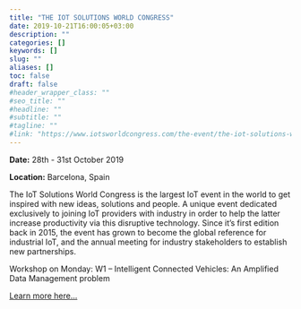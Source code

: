 ```yaml
---
title: "THE IOT SOLUTIONS WORLD CONGRESS"
date: 2019-10-21T16:00:05+03:00
description: ""
categories: []
keywords: []
slug: ""
aliases: []
toc: false
draft: false
#header_wrapper_class: ""
#seo_title: ""
#headline: ""
#subtitle: ""
#tagline: ""
#link: "https://www.iotsworldcongress.com/the-event/the-iot-solutions-world-congress/"
---
```


**Date:** 28th - 31st October 2019

**Location:**  Barcelona, Spain

The IoT Solutions World Congress is the largest IoT event in the world to get inspired with new ideas, solutions and people. A unique event dedicated exclusively to joining IoT providers with industry in order to help the latter increase productivity via this disruptive technology. Since it’s first edition back in 2015, the event has grown to become the global reference for industrial IoT, and the annual meeting for industry stakeholders to establish new partnerships.

<!-- more -->

Workshop on Monday: 
W1 – Intelligent Connected Vehicles: An Amplified Data Management problem

[Learn more here...](https://www.iotsworldcongress.com/the-event/the-iot-solutions-world-congress/)
